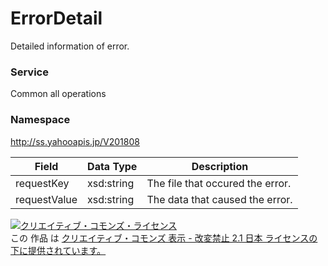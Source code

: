 # ErrorDetail
Detailed information of error.
### Service
Common all operations
### Namespace
http://ss.yahooapis.jp/V201808

| Field | Data Type | Description | 
|---|---|---|
| requestKey| xsd:string| The file that occured the error. |
| requestValue| xsd:string| The data that caused the error. |

<a rel="license" href="http://creativecommons.org/licenses/by-nd/2.1/jp/"><img alt="クリエイティブ・コモンズ・ライセンス" style="border-width:0" src="https://i.creativecommons.org/l/by-nd/2.1/jp/88x31.png" /></a><br />この 作品 は <a rel="license" href="http://creativecommons.org/licenses/by-nd/2.1/jp/">クリエイティブ・コモンズ 表示 - 改変禁止 2.1 日本 ライセンスの下に提供されています。</a>
